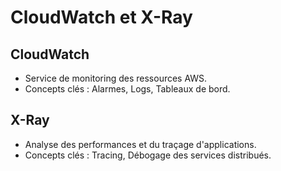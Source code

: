 # CloudWatch et X-Ray

## CloudWatch
- Service de monitoring des ressources AWS.
- Concepts clés : Alarmes, Logs, Tableaux de bord.

## X-Ray
- Analyse des performances et du traçage d'applications.
- Concepts clés : Tracing, Débogage des services distribués.
